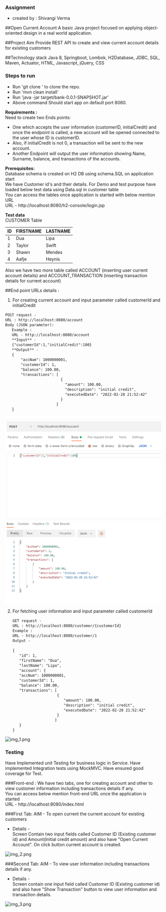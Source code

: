 ### Assignment
* created by : Shivangi Verma

##Open Current Account
A basic Java project focused on applying object-oriented design in a real world application.

##Project Aim
Provide REST API to create and view current account details for existing customers

##Technology stack
Java 8, Springboot, Lombok, H2Database, JDBC, SQL, Maven, Actuator, HTML, Javascript, jQuery, CSS

### Steps to run
* Run 'git clone ' to clone the repo.
* Run 'mvn clean install'
* Run 'java -jar target/bank-0.0.1-SNAPSHOT.jar'
* Above command Should start app on default port 8080.

**Requirements :** <br/>
Need to create two Ends points: <br/>
* One which accepts the user information (customerID, initialCredit) and once the endpoint is called, a new account will be opened connected to the user whose ID is
customerID. 
* Also, if initialCredit is not 0, a transaction will be sent to the new account.<br/>
* Another Endpoint will output the user information showing Name, Surname, balance, and transactions of the accounts.

**Prerequisites:**<br/>
Database schema is created on H2 DB using schema.SQL on application start<br/>
We have Customer id's and their details.
For Demo and test purpose have loaded below test data using Data.sql in customer table<br/>
You can access the tables once application is started with below mention URL <br/>
URL - http://localhost:8080/h2-console/login.jsp

**Test data**<br>
CUSTOMER Table

|ID |FIRSTNAME | LASTNAME 
|---|----------|----------
|1	|Dua	   |Lipa
|2	|Taylor	   |Swift
|3	|Shawn	   |Mendes
|4	|Aafje	   |Heynis

Also we have two more table called ACCOUNT (inserting user current account details) and ACCOUNT_TRANSACTION (inserting transaction details for current account)

##End point URLs details :

1) For creating current account and input parameter called customerId and initialCredit
```
POST request -
URL : http://localhost:8080/account
Body (JSON parameter):
   Example :
   URL - http://localhost:8080/account
   **Input** -
   {"customerId":1,"initialCredit":100}
   **Output** -
   {
       "accNum": 1000000001,
       "customerId": 1,
       "balance": 100.00,
       "transactions": [
                         {
                           "amount": 100.00,
                           "description": "initial credit",
                           "executedDate": "2022-02-28 21:52:42"
                         }
                       ]
   }
```
![img.png](img.png)

2) For fetching user information and input parameter called customerId <br />
    ```
   GET request - 
   URL : http://localhost:8080/customer/{customerId} 
   Example :
   URL - http://localhost:8080/customer/1  
   Output -
  
   {
       "id": 1,
       "firstName": "Dua",
       "lastName": "Lipa",
       "account": {
       "accNum": 1000000001,
       "customerId": 1,
       "balance": 100.00,
       "transactions": [
                        {
                           "amount": 100.00,
                           "description": "initial credit",
                           "executedDate": "2022-02-28 21:52:42"
                        }
                       ]
       }
   }
   ```
   
![img_1.png](img_1.png)

### Testing
Have Implemented unit Testing for business logic in Service.
Have implemented Integration tests using MockMVC.
Have ensured good coverage for Test.

###Front-end :
We have two tabs, one for creating account and other to view customer information including transactions details if any.<br/>
You can access below mention front-end URL once the application is started<br/>
URL - http://localhost:8080/index.html<br/>

###First Tab:
AIM - To open current the current account for existing customers<br/>
* Details -<br/>
Screen Contain two input fields called Customer ID (Existing customer id) and Amount(Initial credit amount) and also have "Open Current Account". On click button current account is created. 

![img_2.png](img_2.png)

###Second Tab:
AIM - To view user information including transactions details if any.<br/>
* Details -<br/>
Screen contain one input field called Customer ID (Existing customer id) and also have "Show Transaction" button to view user information and transaction details.

![img_3.png](img_3.png)
